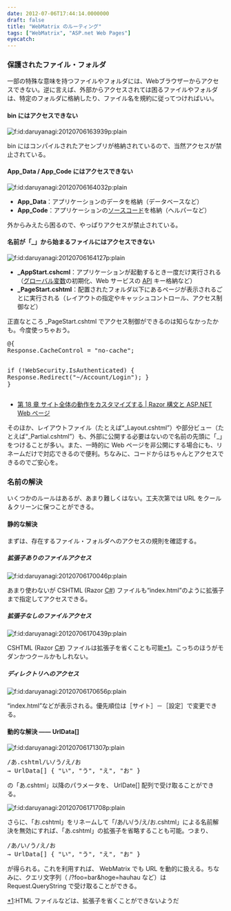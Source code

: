 ```yaml
---
date: 2012-07-06T17:44:14.0000000
draft: false
title: "WebMatrix のルーティング"
tags: ["WebMatrix", "ASP.net Web Pages"]
eyecatch: 
---
```


<div class="section">
<h3>保護されたファイル・フォルダ</h3>
<p>一部の特殊な意味を持つファイルやフォルダには、Webブラウザーからアクセスできない。逆に言えば、外部からアクセスされては困るファイルやフォルダは、特定のフォルダに格納したり、ファイル名を規約に従ってつければいい。</p>

<div class="section">
<h4>bin にはアクセスできない</h4>
<p><img src="20120706163939.png" alt="f:id:daruyanagi:20120706163939p:plain" title="f:id:daruyanagi:20120706163939p:plain" class="hatena-fotolife"></p><p>bin にはコンパイルされたアセンブリが格納されているので、当然アクセスが禁止されている。</p>

</div>
<div class="section">
<h4>App_Data / App_Code にはアクセスできない</h4>
<p><img src="20120706164032.png" alt="f:id:daruyanagi:20120706164032p:plain" title="f:id:daruyanagi:20120706164032p:plain" class="hatena-fotolife"></p>

<ul>
<li><b>App_Data</b>：アプリケーションのデータを格納（データベースなど）</li>
<li><b>App_Code</b>：アプリケーションの<a class="keyword" href="http://d.hatena.ne.jp/keyword/%A5%BD%A1%BC%A5%B9%A5%B3%A1%BC%A5%C9">ソースコード</a>を格納（ヘルパーなど）</li>
</ul><p>外からみえたら困るので、やっぱりアクセスが禁止されている。</p>

</div>
<div class="section">
<h4>名前が「_」から始まるファイルにはアクセスできない</h4>
<p><img src="20120706164127.png" alt="f:id:daruyanagi:20120706164127p:plain" title="f:id:daruyanagi:20120706164127p:plain" class="hatena-fotolife"></p>

<ul>
<li><b>_AppStart.cshcml</b>：アプリケーションが起動するとき一度だけ実行される（<a class="keyword" href="http://d.hatena.ne.jp/keyword/%A5%B0%A5%ED%A1%BC%A5%D0%A5%EB%CA%D1%BF%F4">グローバル変数</a>の初期化、Web サービスの <a class="keyword" href="http://d.hatena.ne.jp/keyword/API">API</a> キー格納など）</li>
<li><b>_PageStart.cshtml</b>：配置されたフォルダ以下にあるページが表示されるごとに実行される（レイアウトの指定やキャッシュコントロール、アクセス制御など）</li>
</ul><p>正直なところ _PageStart.cshtml でアクセス制御ができるのは知らなかったかも。今度使っちゃおう。</p>
<pre class="code lang-cs" data-lang="cs" data-unlink>@{
Response.CacheControl = <span class="synConstant">&quot;no-cache&quot;</span>;

<span class="synStatement">if</span> (!WebSecurity.IsAuthenticated) {
Response.Redirect(<span class="synConstant">&quot;~/Account/Login&quot;</span>);
}
}
</pre>
<ul>
<li><a href="http://msdn.microsoft.com/ja-jp/asp.net/hh180208.aspx">&#x7B2C; 18 &#x7AE0; &#x30B5;&#x30A4;&#x30C8;&#x5168;&#x4F53;&#x306E;&#x52D5;&#x4F5C;&#x3092;&#x30AB;&#x30B9;&#x30BF;&#x30DE;&#x30A4;&#x30BA;&#x3059;&#x308B; | Razor &#x69CB;&#x6587;&#x3068; ASP.NET Web &#x30DA;&#x30FC;&#x30B8;</a></li>
</ul><p>そのほか、レイアウトファイル（たとえば“_Layout.cshtml”）や部分ビュー（たとえば“_Partial.cshtml”）も、外部に公開する必要はないので名前の先頭に「_」をつけることが多い。また、一時的に Web ページを非公開にする場合にも、リネームだけで対応できるので便利。ちなみに、コードからはちゃんとアクセスできるのでご安心を。</p>

</div>
</div>
<div class="section">
<h3>名前の解決</h3>
<p>いくつかのルールはあるが、あまり難しくはない。工夫次第では URL をクール＆クリーンに保つことができる。</p>

<div class="section">
<h4>静的な解決</h4>
<p>まずは、存在するファイル・フォルダへのアクセスの規則を確認する。</p>

<div class="section">
<h5>拡張子ありのファイルアクセス</h5>
<p><img src="20120706170046.png" alt="f:id:daruyanagi:20120706170046p:plain" title="f:id:daruyanagi:20120706170046p:plain" class="hatena-fotolife"></p><p>あまり使わないが CSHTML (Razor <a class="keyword" href="http://d.hatena.ne.jp/keyword/C%23">C#</a>) ファイルも“index.html”のように拡張子まで指定してアクセスできる。</p>

</div>
<div class="section">
<h5>拡張子なしのファイルアクセス</h5>
<p><img src="20120706170439.png" alt="f:id:daruyanagi:20120706170439p:plain" title="f:id:daruyanagi:20120706170439p:plain" class="hatena-fotolife"></p><p>CSHTML (Razor <a class="keyword" href="http://d.hatena.ne.jp/keyword/C%23">C#</a>) ファイルは拡張子を省くことも可能<a href="#f1" name="fn1" title="HTML ファイルなどは、拡張子を省くことができないようだ">*1</a>。こっちのほうがモダンかつクールかもしれない。</p>

</div>
<div class="section">
<h5>ディレクトリへのアクセス</h5>
<p><img src="20120706170656.png" alt="f:id:daruyanagi:20120706170656p:plain" title="f:id:daruyanagi:20120706170656p:plain" class="hatena-fotolife"></p><p>“index.html”などが表示される。優先順位は［サイト］－［設定］で変更できる。</p>

</div>
</div>
<div class="section">
<h4>動的な解決 ―― UrlData[]</h4>
<p><img src="20120706171307.png" alt="f:id:daruyanagi:20120706171307p:plain" title="f:id:daruyanagi:20120706171307p:plain" class="hatena-fotolife"></p>
<pre class="code lang-" data-lang="" data-unlink>/あ.cshtml/い/う/え/お
→ UrlData[] { &#34;い&#34;, &#34;う&#34;, &#34;え&#34;, &#34;お&#34; }</pre><p>の「あ.cshtml」以降のパラメータを、 UrlDate[] 配列で受け取ることができる。</p><p><img src="20120706171708.png" alt="f:id:daruyanagi:20120706171708p:plain" title="f:id:daruyanagi:20120706171708p:plain" class="hatena-fotolife"></p><p>さらに、「お.cshtml」をリネームして「/あ/い/う/え/お.cshtml」による名前解決を無効にすれば、「あ.cshtml」の拡張子を省略することも可能。つまり、</p>
<pre class="code lang-" data-lang="" data-unlink>/あ/い/う/え/お
→ UrlData[] { &#34;い&#34;, &#34;う&#34;, &#34;え&#34;, &#34;お&#34; }</pre><p>が得られる。これを利用すれば、 WebMatrix でも URL を動的に扱える。ちなみに、クエリ文字列（ /?foo=bar&hoge=hauhau など）は Request.QueryString で受け取ることができる。</p>

</div>
</div><div class="footnote">
<p class="footnote"><a href="#fn1" name="f1" class="footnote-number">*1</a><span class="footnote-delimiter">:</span><span class="footnote-text">HTML ファイルなどは、拡張子を省くことができないようだ</span></p>
</div>